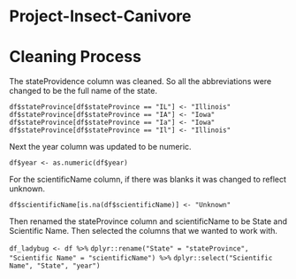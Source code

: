 # Project-Insect-Canivore

# Cleaning Process
The stateProvidence column was cleaned. So all the abbreviations were changed to be the full name of the state. 

`df$stateProvince[df$stateProvince == "IL"] <- "Illinois"`
`df$stateProvince[df$stateProvince == "IA"] <- "Iowa"`
`df$stateProvince[df$stateProvince == "Ia"] <- "Iowa"`
`df$stateProvince[df$stateProvince == "Il"] <- "Illinois"`

Next the year column was updated to be numeric.

`df$year <- as.numeric(df$year)`

For the scientificName column, if there was blanks it was changed to reflect unknown. 

`df$scientificName[is.na(df$scientificName)] <- "Unknown"`

Then renamed the stateProvince column and scientificName to be State and Scientific Name. Then selected the columns that we wanted to work with.

`df_ladybug <- df %>%`
  `dplyr::rename("State" = "stateProvince",`
                `"Scientific Name" = "scientificName") %>%`
  `dplyr::select("Scientific Name", "State", "year")`


